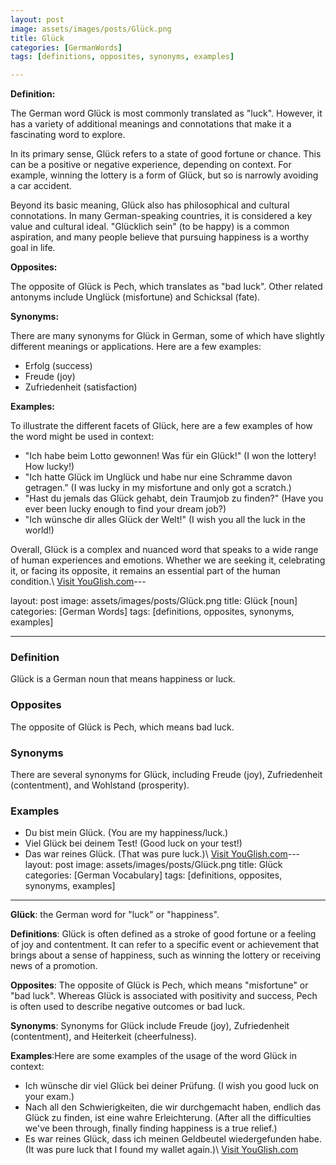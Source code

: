 ```yaml
---
layout: post
image: assets/images/posts/Glück.png
title: Glück
categories: [GermanWords]
tags: [definitions, opposites, synonyms, examples]

---
```


**Definition:**

The German word Glück is most commonly translated as "luck". However, it has a variety of additional meanings and connotations that make it a fascinating word to explore.

In its primary sense, Glück refers to a state of good fortune or chance. This can be a positive or negative experience, depending on context. For example, winning the lottery is a form of Glück, but so is narrowly avoiding a car accident. 

Beyond its basic meaning, Glück also has philosophical and cultural connotations. In many German-speaking countries, it is considered a key value and cultural ideal. "Glücklich sein" (to be happy) is a common aspiration, and many people believe that pursuing happiness is a worthy goal in life.

**Opposites:**

The opposite of Glück is Pech, which translates as "bad luck". Other related antonyms include Unglück (misfortune) and Schicksal (fate).

**Synonyms:**

There are many synonyms for Glück in German, some of which have slightly different meanings or applications. Here are a few examples:

- Erfolg (success)
- Freude (joy)
- Zufriedenheit (satisfaction)

**Examples:**

To illustrate the different facets of Glück, here are a few examples of how the word might be used in context:

- "Ich habe beim Lotto gewonnen! Was für ein Glück!" (I won the lottery! How lucky!)
- "Ich hatte Glück im Unglück und habe nur eine Schramme davon getragen." (I was lucky in my misfortune and only got a scratch.)
- "Hast du jemals das Glück gehabt, dein Traumjob zu finden?" (Have you ever been lucky enough to find your dream job?)
- "Ich wünsche dir alles Glück der Welt!" (I wish you all the luck in the world!) 

Overall, Glück is a complex and nuanced word that speaks to a wide range of human experiences and emotions. Whether we are seeking it, celebrating it, or facing its opposite, it remains an essential part of the human condition.\ <a id="yg-widget-0" class="youglish-widget" data-query="Glück" data-lang="german" data-components="8412" data-auto-start="0" data-bkg-color="theme_light" data-title="How%20to%20pronounce%20Glück%20in%20German"  rel="nofollow" href="https://youglish.com">Visit YouGlish.com</a><script async src="https://youglish.com/public/emb/widget.js" charset="utf-8"></script>---

layout: post
image: assets/images/posts/Glück.png
title: Glück [noun]
categories: [German Words]
tags: [definitions, opposites, synonyms, examples]

---

### Definition
Glück is a German noun that means happiness or luck. 

### Opposites
The opposite of Glück is Pech, which means bad luck. 

### Synonyms
There are several synonyms for Glück, including Freude (joy), Zufriedenheit (contentment), and Wohlstand (prosperity). 

### Examples
- Du bist mein Glück. (You are my happiness/luck.)
- Viel Glück bei deinem Test! (Good luck on your test!)
- Das war reines Glück. (That was pure luck.)\ <a id="yg-widget-0" class="youglish-widget" data-query="Glück" data-lang="german" data-components="8412" data-auto-start="0" data-bkg-color="theme_light" data-title="How%20to%20pronounce%20Glück%20in%20German"  rel="nofollow" href="https://youglish.com">Visit YouGlish.com</a><script async src="https://youglish.com/public/emb/widget.js" charset="utf-8"></script>---
layout: post
image: assets/images/posts/Glück.png
title: Glück
categories: [German Vocabulary]
tags: [definitions, opposites, synonyms, examples]
---

**Glück**: the German word for "luck" or "happiness". 

**Definitions**: Glück is often defined as a stroke of good fortune or a feeling of joy and contentment. It can refer to a specific event or achievement that brings about a sense of happiness, such as winning the lottery or receiving news of a promotion.

**Opposites**: The opposite of Glück is Pech, which means "misfortune" or "bad luck". Whereas Glück is associated with positivity and success, Pech is often used to describe negative outcomes or bad luck.

**Synonyms**: Synonyms for Glück include Freude (joy), Zufriedenheit (contentment), and Heiterkeit (cheerfulness).

**Examples**:Here are some examples of the usage of the word Glück in context:

- Ich wünsche dir viel Glück bei deiner Prüfung. (I wish you good luck on your exam.)
- Nach all den Schwierigkeiten, die wir durchgemacht haben, endlich das Glück zu finden, ist eine wahre Erleichterung. (After all the difficulties we've been through, finally finding happiness is a true relief.)
- Es war reines Glück, dass ich meinen Geldbeutel wiedergefunden habe. (It was pure luck that I found my wallet again.)\ <a id="yg-widget-0" class="youglish-widget" data-query="Glück" data-lang="german" data-components="8412" data-auto-start="0" data-bkg-color="theme_light" data-title="How%20to%20pronounce%20Glück%20in%20German"  rel="nofollow" href="https://youglish.com">Visit YouGlish.com</a><script async src="https://youglish.com/public/emb/widget.js" charset="utf-8"></script>